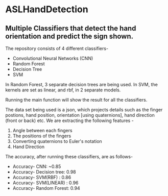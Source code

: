 # ASLHandDetection
## Multiple Classifiers that detect the hand orientation and predict the sign shown.

The repository consists of 4 different classifiers- 
* Convolutional Neural Networks (CNN)
* Random Forest
* Decision Tree
* SVM

In Random Forest, 3 separate decision trees are being used. 
In SVM, the kernels are set as linear, and rbf, in 2 separate models. 

Running the main function will show the result for all the classifiers. 

The data set being used is a json, which projects details such as the finger postions, hand position, orientation [using quaternions], hand direction (front or back) etc. 
We are extracting the following features - 

1. Angle between each fingers
2. The positions of the fingers
3. Converting quaternions to Euler's notation
4. Hand Direction

The accuracy, after running these classifiers, are as follows- 
* Accuracy- CNN: ~0.85
* Accuracy- Decision tree: 0.98
* Accuracy- SVM(RBF) : 0.86
* Accuracy- SVM(LINEAR) : 0.96
* Accuracy- Random Forest: 0.94



